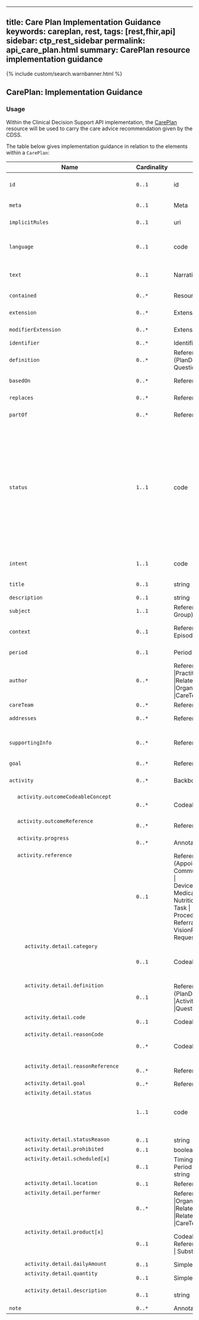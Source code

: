 
---
title: Care Plan Implementation Guidance
keywords: careplan, rest,
tags: [rest,fhir,api]
sidebar: ctp_rest_sidebar
permalink: api_care_plan.html
summary: CarePlan resource implementation guidance
---

{% include custom/search.warnbanner.html %}
<!--

{% include custom/fhir.referencemin.html resource="" userlink="" page="" fhirname="CarePlan" fhirlink="[CarePlan](http://hl7.org/fhir/stu3/careplan.html)" content="User Stories" userlink="" %}

-->
<style>
td.sub{
    content: '';
    display: block;
    width: 285px;
    background-image: url(images/tbl_vjoin_end.png);
    background-repeat: no-repeat;
    background-position: 10px 10px;
    padding-left: 30px; 
}
td.sub-sub{
    content: '';
    display: block;
    width: 285px;
    background-image: url(images/tbl_vjoin_end.png);
    background-repeat: no-repeat;
    background-position: 30px 10px;
    padding-left: 50px; 
}
td.sub-sub-sub{
    content: '';
    display: block;
    width: 285px;
    background-image: url(images/tbl_vjoin_end.png);
    background-repeat: no-repeat;
    background-position: 50px 10px;
    padding-left: 70px;
}
</style>

## CarePlan: Implementation Guidance ##
### Usage ###
Within the Clinical Decision Support API implementation, the [CarePlan](http://hl7.org/fhir/stu3/careplan.html) resource will be used to carry the care advice recommendation given by the CDSS.

The table below gives implementation guidance in relation to the elements within a `CarePlan`:

<table style="min-width:100%;width:100%">
<thead><tr><th>Name</th><th>Cardinality</th><th>Type</th><th>FHIR Documentation</th><th>CDS Implementation Guidance</th></tr></thead>
<tbody>
<tr><td><code>id</code></td><td><code>0..1</code></td><td>id</td><td>Logical id of this artifact</td><td>Note that this will always be populated except when the resource is being created (initial creation call)</td></tr>
<tr><td><code>meta</code></td><td><code>0..1</code></td><td>Meta</td><td>Metadata about the resource</td><td>&nbsp;</td></tr>
<tr><td><code>implicitRules</code></td><td><code>0..1</code></td><td>uri</td><td>A set of rules under which this content was created</td><td>&nbsp;</td></tr>
<tr><td><code>language</code></td><td><code>0..1</code></td><td>code</td><td>Language of the resource content. <a href="http://hl7.org/fhir/stu3/valueset-languages.html">Common Languages</a>  (Extensible  but limited to  All Languages)</td><td>&nbsp;</td></tr>
<tr><td><code>text</code></td><td><code>0..1</code></td><td>Narrative</td><td>Text summary of the resource, for human interpretation</td><td>This MUST be populated with the human readable care plan.  This will be displayed by the EMS to the user.</td></tr>
<tr><td><code>contained</code></td><td><code>0..*</code></td><td>Resource</td><td>Contained, inline Resources</td><td>This should not be populated.</td></tr>
<tr><td><code>extension</code></td><td><code>0..*</code></td><td>Extension</td><td>Additional Content defined by implementations</td><td>&nbsp;</td></tr>
<tr><td><code>modifierExtension</code></td><td><code>0..*</code></td><td>Extension</td><td>Extensions that cannot be ignored</td><td>&nbsp;</td></tr>
<tr><td><code>identifier</code></td><td><code>0..*</code></td><td>Identifier</td><td>External Ids for this plan</td><td>&nbsp;</td></tr>
<tr><td><code>definition</code></td><td><code>0..*</code></td><td>Reference (PlanDefinition | Questionnaire)</td><td>Protocol or definition</td><td>&nbsp;</td></tr>
<tr><td><code>basedOn</code></td><td><code>0..*</code></td><td>Reference (CarePlan)</td><td>Fulfils care plan</td><td>This element MUST NOT be populated.</td></tr>
<tr><td><code>replaces</code></td><td><code>0..*</code></td><td>Reference CarePlan)</td><td>CarePlan replaced by this CarePlan</td><td>&nbsp;</td></tr>
<tr><td><code>partOf</code></td><td><code>0..*</code></td><td>Reference (CarePlan)</td><td>Part of referenced CarePlan</td><td>This element MUST NOT be populated.</td></tr>
<tr><td><code>status</code></td><td><code>1..1</code></td><td>code</td><td>draft | active | suspended | completed | entered-in-error | cancelled | unknown <a href="https://www.hl7.org/fhir/stu3/valueset-care-plan-status.html">CarePlanStatus (Required)</a></td><td>This MUST be populated with either 'draft', 'active', 'completed' or 'cancelled'. Other statuses are not valid.  The status of the `CarePlan` MUST match the status of the `RequestGroup` which references this `CarePlan`
When created by the CDS and 'sent' to the EMS, the plan has a status of 'draft' (interim) or 'active' (final). After acknowledgement by the user, the status of the plan is 'completed'. If a plan is displayed to the user, but not acknowledged, and the user goes back in the process (answers a question differently) so that the plan is no longer on screen, this should be 'cancelled'.</td></tr>
<tr><td><code>intent</code></td><td><code>1..1</code></td><td>code</td><td>proposal | plan | order | option <a href="https://www.hl7.org/fhir/stu3/valueset-care-plan-intent.html">CarePlanIntent (Required)</a></td><td>This MUST be populated with the value 'plan'.</td></tr>
<tr><td><code>title</code></td><td><code>0..1</code></td><td>string</td><td>Human-friendly name for the CarePlan</td><td>&nbsp;</td></tr>
<tr><td><code>description</code></td><td><code>0..1</code></td><td>string</td><td>Summary of nature of plan</td><td>&nbsp;</td></tr>
<tr><td><code>subject</code></td><td><code>1..1</code></td><td>Reference (Patient | Group)</td><td>Who care plan is for</td><td>This MUST be populated with a reference to the Patient resource</td></tr>
<tr><td><code>context</code></td><td><code>0..1</code></td><td>Reference (Encounter | EpisodeOfCare)</td><td>Created in context of</td><td>This MUST be populated with the Encounter for this journey, from the ServiceDefinition.$evaluate.encounter</td></tr>
<tr><td><code>period</code></td><td><code>0..1</code></td><td>Period</td><td>Time period plan covers</td><td>This MAY be populated in the case of advice covering a long period.</td></tr>
<tr><td><code>author</code></td><td><code>0..*</code></td><td>Reference (Patient |Practitioner |RelatedPerson |Organization |CareTeam)</td><td>Who is responsible for contents of the plan</td><td>This MUST reference the <a href="https://fhir.hl7.org.uk/STU3/StructureDefinition/CareConnect-Organization-1">CareConnect-Organization-1</a> profile and will hold the organisation details of the CDSS.</td></tr>
<tr><td><code>careTeam</code></td><td><code>0..*</code></td><td>Reference (CareTeam)</td><td>Who's involved in plan?</td><td>This MUST NOT be populated.</td></tr>
<tr><td><code>addresses</code></td><td><code>0..*</code></td><td>Reference (Condition)</td><td>Health issues this plan addresses</td><td>This MUST be populated with the Concern that is driving this care plan.</td></tr>
<tr><td><code>supportingInfo</code></td><td><code>0..*</code></td><td>Reference (Any)</td><td>&nbsp;</td><td>This MUST be populated with assertions or QuestionnaireResponses that are driving this care plan.</td></tr>
<tr><td><code>goal</code></td><td><code>0..*</code></td><td>Reference (Goal)</td><td>Desired outcome of plan</td><td>This MUST NOT be populated.</td></tr>
<tr><td><code>activity</code></td><td><code>0..*</code></td><td>BackboneElement</td><td>Action to occur as part of plan - provide a reference or detail, not both</td><td>This MUST NOT be populated.</td></tr>
<tr><td class="sub"><code>activity.outcomeCodeableConcept</code></td><td><code>0..*</code></td><td>CodeableConcept</td><td>Results of the activity <a href="https://www.hl7.org/fhir/stu3/valueset-care-plan-activity-outcome.html">Care Plan Activity Outcome (Example)</a></td><td>This MUST NOT be populated.</td></tr>
<tr><td class="sub"><code>activity.outcomeReference</code></td><td><code>0..*</code></td><td>Reference (Any)</td><td>Appointment, Encounter, Procedure, etc.</td><td>This MUST NOT be populated.</td></tr>
<tr><td class="sub"><code>activity.progress</code></td><td><code>0..*</code></td><td>Annotation</td><td>Comments about the activity status/progress</td><td>This MUST NOT be populated.</td></tr>
<tr><td class="sub"><code>activity.reference</code></td><td><code>0..1</code></td><td>Reference<br>(Appointment |<br>CommunicationRequest |<br>DeviceRequest |<br>MedicationRequest |<br>NutritionOrder |<br>Task |<br>ProcedureRequest |<br>ReferralRequest |<br>VisionPrescription |<br>RequestGroup)</td><td>Activity details defined in specific resource</td><td>This MUST NOT be populated.</td></tr>
<tr><td class="sub-sub"><code>activity.detail.category</code></td><td><code>0..1</code></td><td>CodeableConcept</td><td>diet | drug | encounter | observation | procedure | supply | other <a href="https://www.hl7.org/fhir/stu3/valueset-care-plan-activity-category.html">CarePlanActivityCategory (Example)</a></td><td>This MUST NOT be populated.</td></tr>
<tr><td class="sub-sub"><code>activity.detail.definition</code></td><td><code>0..1</code></td><td>Reference (PlanDefinition |ActivityDefinition |Questionnaire)</td><td>Protocol or definition</td><td>This MUST NOT be populated.</td></tr>
<tr><td class="sub-sub"><code>activity.detail.code</code></td><td><code>0..1</code></td><td>CodeableConcept</td><td>Detail type of activity <a href="https://www.hl7.org/fhir/stu3/valueset-care-plan-activity.html">Care Plan Activity (Example)</a></td><td>This MUST NOT be populated.</td></tr>
<tr><td class="sub-sub"><code>activity.detail.reasonCode</code></td><td><code>0..*</code></td><td>CodeableConcept</td><td>Why activity should be done or why activity was prohibited <a href="https://www.hl7.org/fhir/stu3/valueset-activity-reason.html">Activity Reason (Example)</a></td><td>This MUST NOT be populated.</td></tr>
<tr><td class="sub-sub"><code>activity.detail.reasonReference</code></td><td><code>0..*</code></td><td>Reference (Condition)</td><td>Condition triggering need for activity</td><td>This MUST NOT be populated.</td></tr>
<tr><td class="sub-sub"><code>activity.detail.goal</code></td><td><code>0..*</code></td><td>Reference (Goal)</td><td>Goals this activity relates to</td><td>This MUST NOT be populated.</td></tr>
<tr><td class="sub-sub"><code>activity.detail.status</code></td><td><code>1..1</code></td><td>code</td><td>not-started | scheduled | in-progress | on-hold | completed | cancelled | unknown <a href="https://www.hl7.org/fhir/stu3/valueset-care-plan-activity-status.html">CarePlanActivityStatus (Required)</a></td><td>This MUST NOT be populated.</td></tr>
<tr><td class="sub-sub"><code>activity.detail.statusReason</code></td><td><code>0..1</code></td><td>string</td><td>Reason for current status</td><td>This MUST NOT be populated.</td></tr>
<tr><td class="sub-sub"><code>activity.detail.prohibited</code></td><td><code>0..1</code></td><td>boolean</td><td>Do NOT do</td><td>This MUST NOT be populated.</td></tr>
<tr><td class="sub-sub"><code>activity.detail.scheduled[x]</code></td><td><code>0..1</code></td><td>Timing <br/>Period <br/>string</td><td>When activity is to occur</td><td>This MUST NOT be populated.</td></tr>
<tr><td class="sub-sub"><code>activity.detail.location</code></td><td><code>0..1</code></td><td>Reference (Location)</td><td>Where it should happen</td><td>This MUST NOT be populated.</td></tr>
<tr><td class="sub-sub"><code>activity.detail.performer</code></td><td><code>0..*</code></td><td>Reference (Practitioner |Organization |RelatedPerson |RelatedPerson |Patient |CareTeam)</td><td>Who will be responsible?</td><td>This MUST NOT be populated.</td></tr>
<tr><td class="sub-sub"><code>activity.detail.product[x]</code></td><td><code>0..1</code></td><td>CodeableConcept Reference (Medication | Substance)</td><td>What is to be administered/supplied <a href="https://www.hl7.org/fhir/stu3/valueset-medication-codes.html">SNOMED CT Medication Codes (Example)</a></td><td>This MUST NOT be populated.</td></tr>
<tr><td class="sub-sub"><code>activity.detail.dailyAmount</code></td><td><code>0..1</code></td><td>SimpleQuantity</td><td>How to consume/day?</td><td>This MUST NOT be populated.</td></tr>
<tr><td class="sub-sub"><code>activity.detail.quantity</code></td><td><code>0..1</code></td><td>SimpleQuantity</td><td>How much to administer/supply/consume</td><td>This MUST NOT be populated.</td></tr>
<tr><td class="sub-sub"><code>activity.detail.description</code></td><td><code>0..1</code></td><td>string</td><td>Extra info describing activity to perform</td><td>This MUST NOT be populated.</td></tr>
<tr><td><code>note</code></td><td><code>0..*</code></td><td>Annotation</td><td>Comments about the plan</td><td>This MUST NOT be populated.</td></tr>
</tbody></table>
<!--stackedit_data:
eyJoaXN0b3J5IjpbLTc1NDIwMjM5Myw1Nzg1NzY4NjEsLTE5Mz
Y0MzYzODFdfQ==
-->